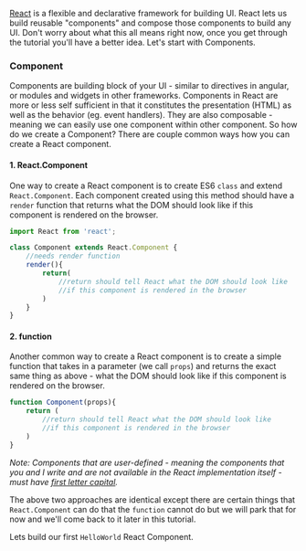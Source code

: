 [React](https://reactjs.org) is a flexible and declarative framework for building UI. React lets us build reusable "components" and compose those components to build any UI. Don't worry about what this all means right now, once you get through the tutorial you'll have a better idea. Let's start with Components.

### Component 

Components are building block of your UI - similar to directives in angular, or modules and widgets in other frameworks. Components in React are more or less self sufficient in that it constitutes the presentation (HTML) as well as the behavior (eg. event handlers). They are also composable - meaning we can easily use one component within other component. So how do we create a Component? There are couple common ways how you can create a React component.

#### 1. React.Component

One way to create a React component is to create ES6 `class` and extend `React.Component`. Each component created using this method should have a `render` function that returns what the DOM should look like if this component is rendered on the browser.

```jsx
import React from 'react';

class Component extends React.Component {
    //needs render function
    render(){
        return(
            //return should tell React what the DOM should look like
            //if this component is rendered in the browser
        )
    }
}
```

#### 2. function
Another common way to create a React component is to create a simple function that takes in a parameter (we call `props`) and returns the exact same thing as above - what the DOM should look like if this component is rendered on the browser.

```jsx
function Component(props){
    return (
        //return should tell React what the DOM should look like
        //if this component is rendered in the browser
    )
}
```
*Note: Components that are user-defined - meaning the components that you and I write and are not available in the React implementation itself - must have [first letter capital](https://reactjs.org/docs/jsx-in-depth.html#user-defined-components-must-be-capitalized).*

The above two approaches are identical except there are certain things that `React.Component` can do that the `function` cannot do but we will park that for now and we'll come back to it later in this tutorial.

Lets build our first `HelloWorld` React Component.

